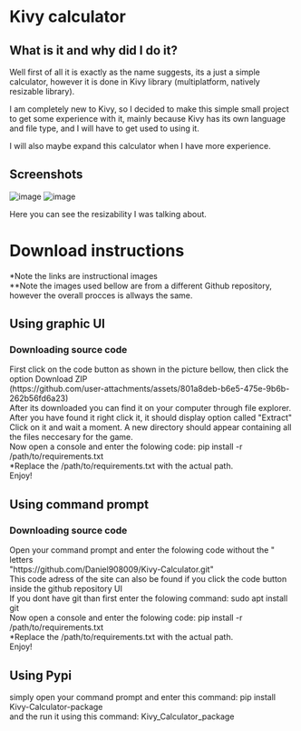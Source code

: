 # Kivy calculator
## What is it and why did I do it?
<p>Well first of all it is exactly as the name suggests, its a just a simple calculator, however it is done in Kivy library (multiplatform, natively resizable library).</p>
<p>I am completely new to Kivy, so I decided to make this simple small project to get some experience with it, mainly because Kivy has its own language and file type, and I will have to get used to using it.</p>
<p>I will also maybe expand this calculator when I have more experience.</p>

## Screenshots
![image](https://github.com/user-attachments/assets/bd391631-b258-404f-a56b-aca1d5186654)
![image](https://github.com/user-attachments/assets/ddbe8774-60a0-48e9-a464-ce2e74285898)
<p>Here you can see the resizability I was talking about.</p>

<h1>Download instructions</h1>
*Note the links are instructional images <br>
**Note the images used bellow are from a different Github repository, however the overall procces is allways the same. <br>
<h2>Using graphic UI</h2>
<h3>Downloading source code </h3>
First click on the code button as shown in the picture bellow, then click the option Download ZIP <br>
(https://github.com/user-attachments/assets/801a8deb-b6e5-475e-9b6b-262b56fd6a23) <br>
After its downloaded you can find it on your computer through file explorer. After you have found it right click it, it should display option called "Extract" <br>
Click on it and wait a moment. A new directory should appear containing all the files neccesary for the game.<br>
Now open a console and enter the folowing code: pip install -r /path/to/requirements.txt <br>
*Replace the /path/to/requirements.txt with the actual path. <br>
Enjoy! <br>
<h2>Using command prompt</h2>
<h3>Downloading source code </h3>
Open your command prompt and enter the folowing code without the " letters <br>
"https://github.com/Daniel908009/Kivy-Calculator.git" <br>
This code adress of the site can also be found if you click the code button inside the github repository UI <br>
If you dont have git than first enter the folowing command: sudo apt install git <br>
Now open a console and enter the folowing code: pip install -r /path/to/requirements.txt <br>
*Replace the /path/to/requirements.txt with the actual path. <br>
Enjoy! <br>
<h2>Using Pypi</h2>
simply open your command prompt and enter this command: pip install Kivy-Calculator-package <br>
and the run it using this command: Kivy_Calculator_package

